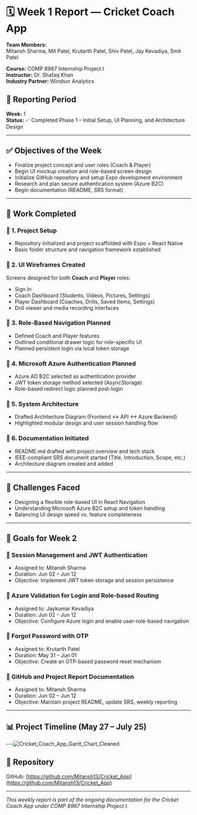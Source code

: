 
# 🗓️ Week 1 Report — Cricket Coach App

**Team Members:**  
Mitansh Sharma, Mit Patel, Krutarth Patel, Shiv Patel, Jay Kevadiya, Smit Patel

**Course:** COMP 8967 Internship Project I  
**Instructor:** Dr. Shafaq Khan  
**Industry Partner:** Windsor Analytics

## 📅 Reporting Period
**Week:** 1  
**Status:** ✅ Completed Phase 1 – Initial Setup, UI Planning, and Architecture Design

---

## ✅ Objectives of the Week
- Finalize project concept and user roles (Coach & Player)
- Begin UI mockup creation and role-based screen design
- Initialize GitHub repository and setup Expo development environment
- Research and plan secure authentication system (Azure B2C)
- Begin documentation (README, SRS format)

---

## 🚀 Work Completed

### 🔹 1. Project Setup
- Repository initialized and project scaffolded with Expo + React Native
- Basic folder structure and navigation framework established

### 🔹 2. UI Wireframes Created
Screens designed for both **Coach** and **Player** roles:
- Sign In
- Coach Dashboard (Students, Videos, Pictures, Settings)
- Player Dashboard (Coaches, Drills, Saved Items, Settings)
- Drill viewer and media recording interfaces

### 🔹 3. Role-Based Navigation Planned
- Defined Coach and Player features
- Outlined conditional drawer logic for role-specific UI
- Planned persistent login via local token storage

### 🔹 4. Microsoft Azure Authentication Planned
- Azure AD B2C selected as authentication provider
- JWT token storage method selected (AsyncStorage)
- Role-based redirect logic planned post-login

### 🔹 5. System Architecture
- Drafted Architecture Diagram (Frontend <-> API <-> Azure Backend)
- Highlighted modular design and user session handling flow

### 🔹 6. Documentation Initiated
- README.md drafted with project overview and tech stack
- IEEE-compliant SRS document started (Title, Introduction, Scope, etc.)
- Architecture diagram created and added

---

## 📝 Challenges Faced
- Designing a flexible role-based UI in React Navigation
- Understanding Microsoft Azure B2C setup and token handling
- Balancing UI design speed vs. feature completeness

---

## 🎯 Goals for Week 2

### 🔸 Session Management and JWT Authentication  
- Assigned to: Mitansh Sharma  
- Duration: Jun 02 – Jun 12  
- Objective: Implement JWT token storage and session persistence

### 🔸 Azure Validation for Login and Role-based Routing  
- Assigned to: Jaykumar Kevadiya  
- Duration: Jun 02 – Jun 12  
- Objective: Configure Azure login and enable user-role-based navigation

### 🔸 Forgot Password with OTP  
- Assigned to: Krutarth Patel  
- Duration: May 31 – Jun 01  
- Objective: Create an OTP-based password reset mechanism

### 🔸 GitHub and Project Report Documentation  
- Assigned to: Mitansh Sharma  
- Duration: Jun 02 – Jun 12  
- Objective: Maintain project README, update SRS, weekly reporting

---

## 📊 Project Timeline (May 27 – July 25)


---![Cricket_Coach_App_Gantt_Chart_Cleaned](https://github.com/user-attachments/assets/19db4576-4e93-4ae3-8754-7419d21ec2b6)


## 📁 Repository
GitHub: [https://github.com/Mitansh13/Cricket_App](https://github.com/Mitansh13/Cricket_App)

---

_This weekly report is part of the ongoing documentation for the Cricket Coach App under COMP 8967 Internship Project I._
